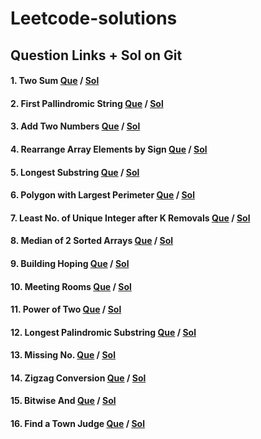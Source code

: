 # Leetcode-solutions

## Question Links + Sol on Git

#### 1. Two Sum [Que](https://leetcode.com/problems/two-sum/) / [Sol](https://github.com/Aryan-Gupta2003/Leetcode-solutions/blob/main/two_sum.cpp)

#### 2. First Pallindromic String [Que](https://leetcode.com/problems/find-first-palindromic-string-in-the-array/) / [Sol](https://github.com/Aryan-Gupta2003/Leetcode-solutions/blob/main/pallindromic_string.cpp)

#### 3. Add Two Numbers [Que](https://leetcode.com/problems/add-two-numbers/) / [Sol](https://github.com/Aryan-Gupta2003/Leetcode-solutions/blob/main/add_two_linked_list.cpp)

#### 4. Rearrange Array Elements by Sign [Que](https://leetcode.com/problems/rearrange-array-elements-by-sign/) / [Sol](https://github.com/Aryan-Gupta2003/Leetcode-solutions/blob/main/rearrange_elemnets.cpp)

#### 5. Longest Substring [Que](https://leetcode.com/problems/longest-substring-without-repeating-characters/) / [Sol](https://github.com/Aryan-Gupta2003/Leetcode-solutions/blob/main/longest_substring.cpp)

#### 6. Polygon with Largest Perimeter [Que](https://leetcode.com/problems/find-polygon-with-the-largest-perimeter/) / [Sol](https://github.com/Aryan-Gupta2003/Leetcode-solutions/blob/main/find_polygon.cpp)

#### 7. Least No. of Unique Integer after K Removals [Que](https://leetcode.com/problems/least-number-of-unique-integers-after-k-removals/) / [Sol](https://github.com/Aryan-Gupta2003/Leetcode-solutions/blob/main/least_unique_no_1.cpp)

#### 8. Median of 2 Sorted Arrays [Que](https://leetcode.com/problems/median-of-two-sorted-arrays/) / [Sol](https://github.com/Aryan-Gupta2003/Leetcode-solutions/blob/main/median_of_array.cpp)

#### 9. Building Hoping [Que](https://leetcode.com/problems/furthest-building-you-can-reach/) / [Sol](https://github.com/Aryan-Gupta2003/Leetcode-solutions/blob/main/building_hoping.cpp)

#### 10. Meeting Rooms [Que](https://leetcode.com/problems/meeting-rooms-iii/) / [Sol](https://github.com/Aryan-Gupta2003/Leetcode-solutions/blob/main/meeting_room.cpp)

#### 11. Power of Two [Que](https://leetcode.com/problems/power-of-two/) / [Sol](https://github.com/Aryan-Gupta2003/Leetcode-solutions/blob/main/power_of_two.cpp)

#### 12. Longest Palindromic Substring [Que](https://leetcode.com/problems/longest-palindromic-substring/) / [Sol](https://github.com/Aryan-Gupta2003/Leetcode-solutions/blob/main/longest_palindromic_substring.cpp)

#### 13. Missing No. [Que](https://leetcode.com/problems/missing-number/) / [Sol](https://github.com/Aryan-Gupta2003/Leetcode-solutions/blob/main/missing_no.cpp)

#### 14. Zigzag Conversion [Que](https://leetcode.com/problems/zigzag-conversion/) / [Sol](https://github.com/Aryan-Gupta2003/Leetcode-solutions/blob/main/zigzag_conversion.cpp)

#### 15. Bitwise And [Que](https://leetcode.com/problems/bitwise-and-of-numbers-range/) / [Sol](https://github.com/Aryan-Gupta2003/Leetcode-solutions/blob/main/bitwise_and.cpp)

#### 16. Find a Town Judge [Que](https://leetcode.com/problems/find-the-town-judge/) / [Sol](https://github.com/Aryan-Gupta2003/Leetcode-solutions/blob/main/town_judge.cpp)
